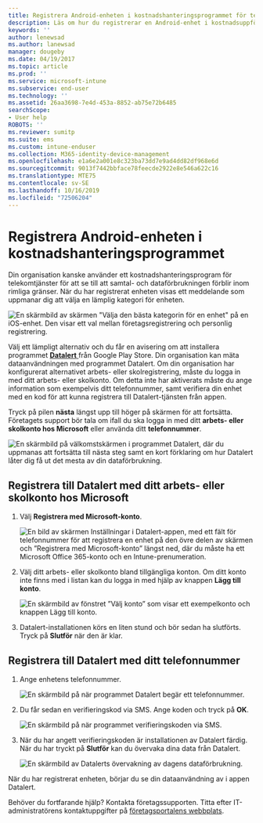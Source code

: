 ```yaml
---
title: Registrera Android-enheten i kostnadshanteringsprogrammet för telekomtjänster med Intune
description: Läs om hur du registrerar en Android-enhet i kostnadsuppföljning av telekommunikation.
keywords: ''
author: lenewsad
ms.author: lanewsad
manager: dougeby
ms.date: 04/19/2017
ms.topic: article
ms.prod: ''
ms.service: microsoft-intune
ms.subservice: end-user
ms.technology: ''
ms.assetid: 26aa3698-7e4d-453a-8852-ab75e72b6485
searchScope:
- User help
ROBOTS: ''
ms.reviewer: sumitp
ms.suite: ems
ms.custom: intune-enduser
ms.collection: M365-identity-device-management
ms.openlocfilehash: e1a6e2a001e8c323ba73dd7e9ad4dd82df968e6d
ms.sourcegitcommit: 9013f7442bbface78feecde2922e8e546a622c16
ms.translationtype: MTE75
ms.contentlocale: sv-SE
ms.lasthandoff: 10/16/2019
ms.locfileid: "72506204"
---
```

# <a name="enroll-your-android-device-in-telecom-expense-management"></a>Registrera Android-enheten i kostnadshanteringsprogrammet

Din organisation kanske använder ett kostnadshanteringsprogram för telekomtjänster för att se till att samtal- och dataförbrukningen förblir inom rimliga gränser. När du har registrerat enheten visas ett meddelande som uppmanar dig att välja en lämplig kategori för enheten.

![En skärmbild av skärmen "Välja den bästa kategorin för en enhet" på en iOS-enhet. Den visar ett val mellan företagsregistrering och personlig registrering.](./media/and-enroll-11-tem-select-best-category.png)

Välj ett lämpligt alternativ och du får en avisering om att installera programmet [ __Datalert__ ](https://play.google.com/store/apps/details?id=fr.memobox.databox) från Google Play Store. Din organisation kan mäta dataanvändningen med programmet Datalert. Om din organisation har konfigurerat alternativet arbets- eller skolregistrering, måste du logga in med ditt arbets- eller skolkonto. Om detta inte har aktiverats måste du ange information som exempelvis ditt telefonnummer, samt verifiera din enhet med en kod för att kunna registrera till Datalert-tjänsten från appen.

Tryck på pilen __nästa__ längst upp till höger på skärmen för att fortsätta. Företagets support bör tala om ifall du ska logga in med ditt __arbets- eller skolkonto hos Microsoft__ eller använda ditt __telefonnummer__.

  ![En skärmbild på välkomstskärmen i programmet Datalert, där du uppmanas att fortsätta till nästa steg samt en kort förklaring om hur Datalert låter dig få ut det mesta av din dataförbrukning.](./media/and-enroll-12-tem-datalert-setup.png)

## <a name="enroll-into-datalert-using-your-microsoft-work-or-school-account"></a>Registrera till Datalert med ditt arbets- eller skolkonto hos Microsoft

1. Välj __Registrera med Microsoft-konto__.

   ![En bild av skärmen Inställningar i Datalert-appen, med ett fält för telefonnummer för att registrera en enhet på den övre delen av skärmen och ”Registrera med Microsoft-konto” längst ned, där du måste ha ett Microsoft Office 365-konto och en Intune-prenumeration.](./media/and-enroll-12a-tem-datalert-enroll-msft-account.png)

2. Välj ditt arbets- eller skolkonto bland tillgängliga konton. Om ditt konto inte finns med i listan kan du logga in med hjälp av knappen **Lägg till konto**.

   ![En skärmbild av fönstret ”Välj konto” som visar ett exempelkonto och knappen Lägg till konto.](./media/and-enroll-12b-tem-datalert-enroll-select-msft-account.png)

3. Datalert-installationen körs en liten stund och bör sedan ha slutförts. Tryck på __Slutför__ när den är klar.

## <a name="enroll-into-datalert-using-your-phone-number"></a>Registrera till Datalert med ditt telefonnummer

1. Ange enhetens telefonnummer.

   ![En skärmbild på när programmet Datalert begär ett telefonnummer.](./media/and-enroll-13-tem-datalert-phone-number.png)

2. Du får sedan en verifieringskod via SMS. Ange koden och tryck på __OK__.

   ![En skärmbild på när programmet verifieringskoden via SMS.](./media/and-enroll-14-tem-datalert-sms.png)

3. När du har angett verifieringskoden är installationen av Datalert färdig. När du har tryckt på __Slutför__ kan du övervaka dina data från Datalert.

   ![En skärmbild av Datalerts övervakning av dagens dataförbrukning.](./media/and-enroll-15-tem-datalert-monitoring-active.png)

När du har registrerat enheten, börjar du se din dataanvändning av i appen Datalert.

Behöver du fortfarande hjälp? Kontakta företagssupporten. Titta efter IT-administratörens kontaktuppgifter på [företagsportalens webbplats](https://go.microsoft.com/fwlink/?linkid=2010980).
